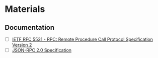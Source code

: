 # Materials

## Documentation
- [ ] [IETF RFC 5531 - RPC: Remote Procedure Call Protocol Specification Version 2](https://www.rfc-editor.org/rfc/rfc5531)
- [ ] [JSON-RPC 2.0 Specification](https://www.jsonrpc.org/specification)
